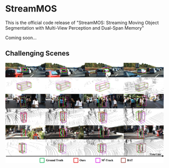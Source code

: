 # StreamMOS

This is the official code release of "StreamMOS: Streaming Moving Object Segmentation with Multi-View Perception and Dual-Span Memory"

Coming soon...

## Challenging Scenes

![](https://github.com/LeoZhiheng/MMF-Tracker/blob/main/Picture/Quantitative_results.png)

